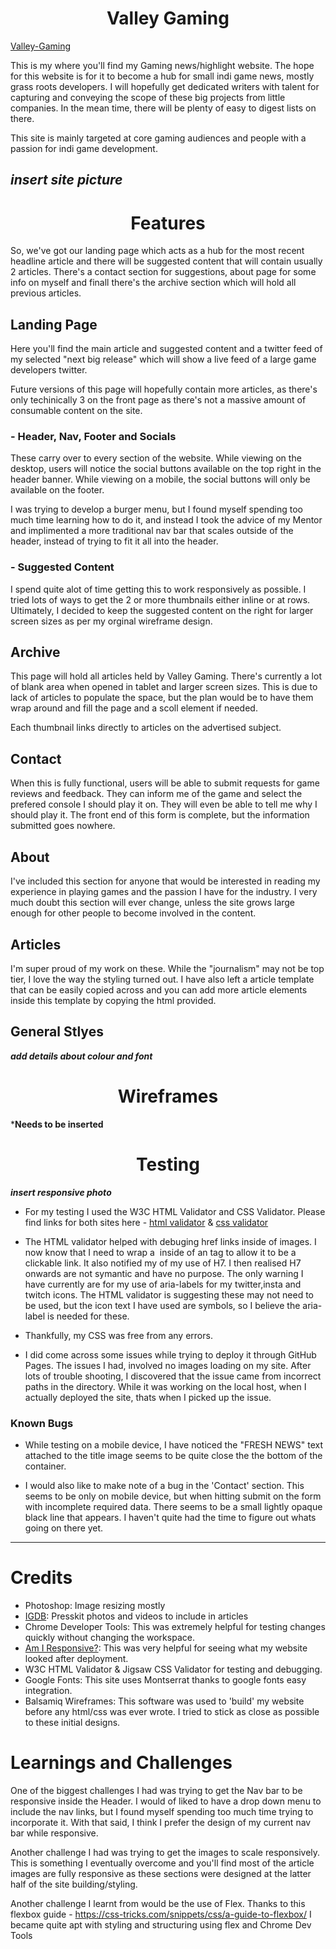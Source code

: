 <h1 align=center> Valley Gaming </h1>

[Valley-Gaming](https://camerone14.github.io/Valley-gaming/)

This is my where you'll find my Gaming news/highlight website. The hope for this website is for it to become a hub for small indi game news, mostly grass roots developers. I will hopefully get dedicated writers with talent for capturing and conveying the scope of these big projects from little companies. In the mean time, there will be plenty of easy to digest lists on there.

This site is mainly targeted at core gaming audiences and people with a passion for indi game development.

***insert site picture***
---
<h1 align=center> Features </h1>
  So, we've got our landing page which acts as a hub for the most recent headline article and there will be suggested content that will contain usually 2 articles.
  There's a contact section for suggestions, about page for some info on myself and finall there's the archive section which will hold all previous articles.

## Landing Page

  Here you'll find the main article and suggested content and a twitter feed of my selected "next big release" which will show a live feed of a large game developers twitter.

  Future versions of this page will hopefully contain more articles, as there's only techinically 3 on the front page as there's not a massive amount of consumable content on the site.

  ### - Header, Nav, Footer and Socials
   These carry over to every section of the website. While viewing on the desktop, users will notice the social buttons available on the top right in the header banner.
   While viewing on a mobile, the social buttons will only be available on the footer.
  
  I was trying to develop a burger menu, but I found myself spending too much time learning how to do it, and instead I took the advice of my Mentor and implimented a more traditional nav bar that scales outside of the header, instead of trying to fit it all into the header.
  
  ### - Suggested Content
   I spend quite alot of time getting this to work responsively as possible. I tried lots of ways to get the 2 or more thumbnails either inline or at rows. Ultimately, I decided to keep the suggested content on the right for larger screen sizes as per my orginal wireframe design.

## Archive

  This page will hold all articles held by Valley Gaming.
  There's currently a lot of blank area when opened in tablet and larger screen sizes. This is due to lack of articles to populate the space, but the plan would be to have them    wrap around and fill the page and a scoll element if needed.

  Each thumbnail links directly to articles on the advertised subject.

## Contact

  When this is fully functional, users will be able to submit requests for game reviews and feedback. They can inform me of the game and select the prefered console I should       play it on. They will even be able to tell me why I should play it.
  The front end of this form is complete, but the information submitted goes nowhere.

## About

  I've included this section for anyone that would be interested in reading my experience in playing games and the passion I have for the industry.
  I very much doubt this section will ever change, unless the site grows large enough for other people to become involved in the content.

## Articles

  I'm super proud of my work on these.
  While the "journalism" may not be top tier, I love the way the styling turned out. 
  I have also left a article template that can be easily copied across and you can add more article elements inside this template by copying the html provided.
  
## General Stlyes
  ***add details about colour and font***

<h1 align=center> Wireframes </h1>

***************Needs to be inserted**************

<h1 align=center> Testing </h1>

***insert responsive photo***

- For my testing I used the W3C HTML Validator and CSS Validator.
  Please find links for both sites here - [html validator](https://validator.w3.org/) & [css validator](https://jigsaw.w3.org/css-validator/)

- The HTML validator helped with debuging href links inside of images.
I now know that I need to wrap a <img> inside of an <a> tag to allow it to be a clickable link.
It also notified my of my use of H7. I then realised H7 onwards are not symantic and have no purpose.
The only warning I have currently are for my use of aria-labels for my twitter,insta and twitch icons. The HTML validator is suggesting these may not need to be used, but the icon text I have used are symbols, so I believe the aria-label is needed for these.

- Thankfully, my CSS was free from any errors.
  
- I did come across some issues while trying to deploy it through GitHub Pages. The issues I had, involved no images loading on my site. After lots of trouble shooting, I discovered that the issue came from incorrect paths in the directory. While it was working on the local host, when I actually deployed the site, thats when I picked up the issue.

### Known Bugs
 - While testing on a mobile device, I have noticed the "FRESH NEWS" text attached to the title image seems to be quite close the the bottom of the container.

 - I would also like to make note of a bug in the 'Contact' section. This seems to be only on mobile device, but when hitting submit on the form with incomplete required data. There seems to be a small lightly opaque black line that appears. I haven't quite had the time to figure out whats going on there yet.
---
# Credits

- Photoshop: Image resizing mostly
- [IGDB](https://www.igdb.com/): Presskit photos and videos to include in articles
- Chrome Developer Tools: This was extremely helpful for testing changes quickly without changing the workspace.
- [Am I Responsive?](http://ami.responsivedesign.is/): This was very helpful for seeing what my website looked after deployment.
- W3C HTML Validator & Jigsaw CSS Validator for testing and debugging.
- Google Fonts: This site uses Montserrat thanks to google fonts easy integration.
- Balsamiq Wireframes: This software was used to 'build' my website before any html/css was ever wrote. I tried to stick as close as possible to these initial designs.
  
# Learnings and Challenges
   
One of the biggest challenges I had was trying to get the Nav bar to be responsive inside the Header. I would of liked to have a drop down menu to include the nav links, but I found myself spending too much time trying to incorporate it. With that said, I think I prefer the design of my current nav bar while responsive.
  
Another challenge I had was trying to get the images to scale responsively. This is something I eventually overcome and you'll find most of the article images are fully responsive as these sections were designed at the latter half of the site building/styling.
  
Another challenge I learnt from would be the use of Flex. Thanks to this flexbox guide - https://css-tricks.com/snippets/css/a-guide-to-flexbox/ I became quite apt with styling and structuring using flex and Chrome Dev Tools
